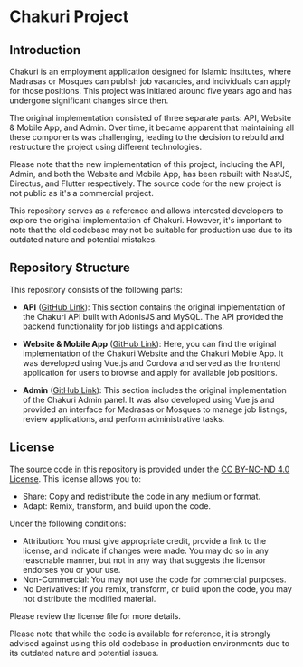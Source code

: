 # Chakuri Project

## Introduction

Chakuri is an employment application designed for Islamic institutes, where Madrasas or Mosques can publish job vacancies, and individuals can apply for those positions. This project was initiated around five years ago and has undergone significant changes since then.

The original implementation consisted of three separate parts: API, Website & Mobile App, and Admin. Over time, it became apparent that maintaining all these components was challenging, leading to the decision to rebuild and restructure the project using different technologies.

Please note that the new implementation of this project, including the API, Admin, and both the Website and Mobile App, has been rebuilt with NestJS, Directus, and Flutter respectively. The source code for the new project is not public as it's a commercial project.

This repository serves as a reference and allows interested developers to explore the original implementation of Chakuri. However, it's important to note that the old codebase may not be suitable for production use due to its outdated nature and potential mistakes.

## Repository Structure

This repository consists of the following parts:

- **API** ([GitHub Link](https://github.com/IbrahimAlKhalil/chakuri-api)): This section contains the original implementation of the Chakuri API built with AdonisJS and MySQL. The API provided the backend functionality for job listings and applications.

- **Website & Mobile App** ([GitHub Link](https://github.com/IbrahimAlKhalil/chakuri-frontend)): Here, you can find the original implementation of the Chakuri Website and the Chakuri Mobile App. It was developed using Vue.js and Cordova and served as the frontend application for users to browse and apply for available job positions.

- **Admin** ([GitHub Link](https://github.com/IbrahimAlKhalil/chakuri-admin)): This section includes the original implementation of the Chakuri Admin panel. It was also developed using Vue.js and provided an interface for Madrasas or Mosques to manage job listings, review applications, and perform administrative tasks.

## License

The source code in this repository is provided under the [CC BY-NC-ND 4.0 License](https://creativecommons.org/licenses/by-nc-nd/4.0). This license allows you to:

- Share: Copy and redistribute the code in any medium or format.
- Adapt: Remix, transform, and build upon the code.

Under the following conditions:

- Attribution: You must give appropriate credit, provide a link to the license, and indicate if changes were made. You may do so in any reasonable manner, but not in any way that suggests the licensor endorses you or your use.
- Non-Commercial: You may not use the code for commercial purposes.
- No Derivatives: If you remix, transform, or build upon the code, you may not distribute the modified material.

Please review the license file for more details.

Please note that while the code is available for reference, it is strongly advised against using this old codebase in production environments due to its outdated nature and potential issues.